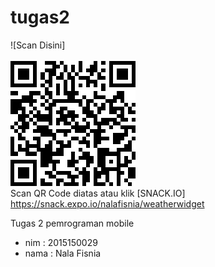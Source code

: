 # tugas2
![Scan Disini]<br><br><img src="nala.png"><br>
Scan QR Code diatas atau klik [SNACK.IO] https://snack.expo.io/nalafisnia/weatherwidget

Tugas 2 pemrograman mobile 
- nim  : 2015150029
- nama : Nala Fisnia
